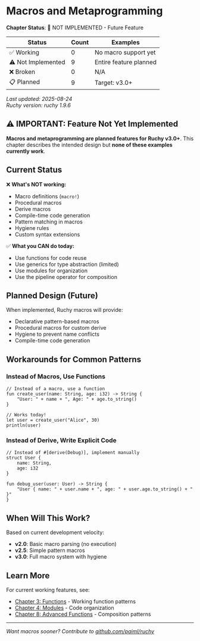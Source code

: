 # Macros and Metaprogramming

<!-- DOC_STATUS_START -->
**Chapter Status**: 🚧 NOT IMPLEMENTED - Future Feature

| Status | Count | Examples |
|--------|-------|----------|
| ✅ Working | 0 | No macro support yet |
| ⚠️ Not Implemented | 9 | Entire feature planned |
| ❌ Broken | 0 | N/A |
| 📋 Planned | 9 | Target: v3.0+ |

*Last updated: 2025-08-24*  
*Ruchy version: ruchy 1.9.6*
<!-- DOC_STATUS_END -->

## ⚠️ IMPORTANT: Feature Not Yet Implemented

**Macros and metaprogramming are planned features for Ruchy v3.0+**. This chapter describes the intended design but **none of these examples currently work**.

## Current Status

❌ **What's NOT working:**
- Macro definitions (`macro!`)
- Procedural macros
- Derive macros
- Compile-time code generation
- Pattern matching in macros
- Hygiene rules
- Custom syntax extensions

✅ **What you CAN do today:**
- Use functions for code reuse
- Use generics for type abstraction (limited)
- Use modules for organization
- Use the pipeline operator for composition

## Planned Design (Future)

When implemented, Ruchy macros will provide:
- Declarative pattern-based macros
- Procedural macros for custom derive
- Hygiene to prevent name conflicts
- Compile-time code generation

## Workarounds for Common Patterns

### Instead of Macros, Use Functions

```ruchy
// Instead of a macro, use a function
fun create_user(name: String, age: i32) -> String {
    "User: " + name + ", Age: " + age.to_string()
}

// Works today!
let user = create_user("Alice", 30)
println(user)
```

### Instead of Derive, Write Explicit Code

```ruchy
// Instead of #[derive(Debug)], implement manually
struct User {
    name: String,
    age: i32
}

fun debug_user(user: User) -> String {
    "User { name: " + user.name + ", age: " + user.age.to_string() + " }"
}
```

## When Will This Work?

Based on current development velocity:
- **v2.0**: Basic macro parsing (no execution)
- **v2.5**: Simple pattern macros
- **v3.0**: Full macro system with hygiene

## Learn More

For current working features, see:
- [Chapter 3: Functions](ch03-00-functions-tdd.md) - Working function patterns
- [Chapter 4: Modules](ch04-00-modules-tdd.md) - Code organization
- [Chapter 8: Advanced Functions](ch08-00-advanced-functions-tdd.md) - Composition patterns

---

*Want macros sooner? Contribute to [github.com/paiml/ruchy](https://github.com/paiml/ruchy)*